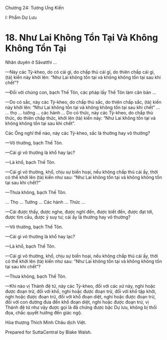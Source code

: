  

Chương 24: Tương Ưng Kiến

I: Phẩm Dự Lưu

# 18\. Như Lai Không Tồn Tại Và Không Không Tồn Tại

Nhân duyên ở Sāvatthi …

—Này các Tỷ-kheo, do có cái gì, do chấp thủ cái gì, do thiên chấp cái gì, (tà) kiến này khởi lên: “Như Lai không tồn tại và không không tồn tại sau khi chết”?

—Ðối với chúng con, bạch Thế Tôn, các pháp lấy Thế Tôn làm căn bản …

—Do có sắc, này các Tỷ-kheo, do chấp thủ sắc, do thiên chấp sắc, (tà) kiến này khởi lên: “Như Lai không tồn tại và không không tồn tại sau khi chết” … … thọ … tưởng … các hành … Do có thức, này các Tỷ-kheo, do chấp thủ thức, do thiên chấp thức, khởi lên (tà) kiến này: “Như Lai không tồn tại và không không tồn tại sau khi chết”.

Các Ông nghĩ thế nào, này các Tỷ-kheo, sắc là thường hay vô thường?

—Vô thường, bạch Thế Tôn.

—Cái gì vô thường là khổ hay lạc?

—Là khổ, bạch Thế Tôn.

—Cái gì vô thường, khổ, chịu sự biến hoại, nếu không chấp thủ cái ấy, thời có thể khởi lên (tà) kiến như sau: “Như Lai không tồn tại và không không tồn tại sau khi chết?”

—Thưa không, bạch Thế Tôn.

… Thọ … Tưởng … Các hành … Thức …

—Cái được thấy, được nghe, được nghĩ đến, được biết đến, được đạt tới, được tìm cầu, được ý suy tư; cái ấy là thường hay vô thường?

—Vô thường, bạch Thế Tôn.

—Cái gì vô thường là khổ hay lạc?

—Là khổ, bạch Thế Tôn.

—Cái gì vô thường, khổ, chịu sự biến hoại, nếu không chấp thủ cái ấy, thời có thể khởi lên (tà) kiến như sau: “Như Lai không tồn tại và không không tồn tại sau khi chết”?

—Thưa không, bạch Thế Tôn.

—Khi nào vị Thánh đệ tử, này các Tỷ-kheo, đối với các xứ này, nghi hoặc được đoạn trừ, đối với khổ, nghi hoặc được đoạn trừ, đối với khổ tập khởi, nghi hoặc được đoạn trừ, đối với khổ đoạn diệt, nghi hoặc được đoạn trừ, đối với con đường đưa đến khổ đoạn diệt, nghi hoặc được đoạn trừ, vị Thánh đệ tử như vậy được gọi là đã chứng được bậc Dự lưu, không bị thối đọa, chắc quyết hướng đến giác ngộ.

Hòa thượng Thích Minh Châu dịch Việt.

Prepared for SuttaCentral by Blake Walsh.